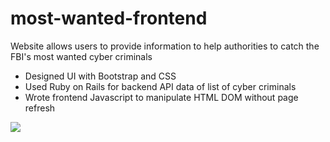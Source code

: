 # most-wanted-frontend

Website allows users to provide information to help authorities to catch the FBI's most wanted cyber criminals

- Designed UI with Bootstrap and CSS
- Used Ruby on Rails for backend API data of list of cyber criminals 
- Wrote frontend Javascript to manipulate HTML DOM without page refresh 

<img src="./most-wanted.gif"/>